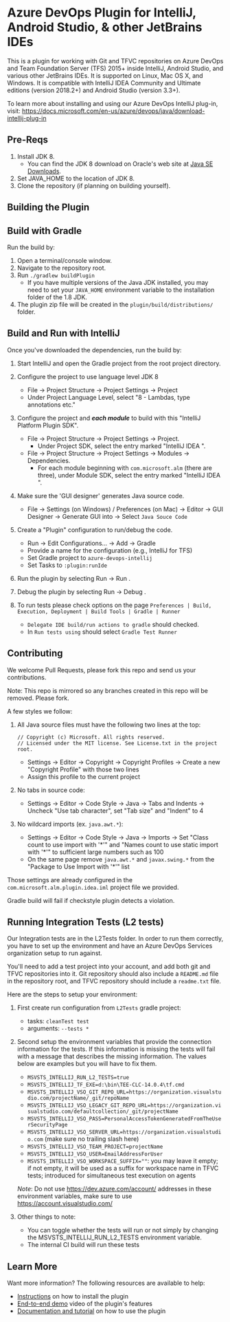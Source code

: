 # Azure DevOps Plugin for IntelliJ, Android Studio, & other JetBrains IDEs

This is a plugin for working with Git and TFVC repositories on Azure DevOps and Team Foundation Server (TFS) 2015+ inside IntelliJ, Android Studio, 
and various other JetBrains IDEs. It is supported on Linux, Mac OS X, and Windows.
It is compatible with IntelliJ IDEA Community and Ultimate editions (version 2018.2+) and Android Studio (version 3.3+).

To learn more about installing and using our Azure DevOps IntelliJ plug-in, visit: https://docs.microsoft.com/en-us/azure/devops/java/download-intellij-plug-in

## Pre-Reqs
1. Install JDK 8. 
   * You can find the JDK 8 download on Oracle's web site at <a href="http://www.oracle.com/technetwork/java/javase/downloads" target="_blank">Java SE Downloads</a>.
2. Set JAVA_HOME to the location of JDK 8.
3. Clone the repository (if planning on building yourself).

## Building the Plugin

## Build with Gradle
Run the build by:

1. Open a terminal/console window. 
2. Navigate to the repository root.
3. Run `./gradlew buildPlugin`
   * If you have multiple versions of the Java JDK installed, you may need to set your `JAVA_HOME` environment variable to the installation folder of the 1.8 JDK.
4. The plugin zip file will be created in the `plugin/build/distributions/` folder.


## Build and Run with IntelliJ
Once you've downloaded the dependencies, run the build by:

1. Start IntelliJ and open the Gradle project from the root project directory.

2. Configure the project to use language level JDK 8
   * File -> Project Structure -> Project Settings -> Project
   * Under Project Language Level, select "8 - Lambdas, type annotations etc."

3. Configure the project and ***each module*** to build with this "IntelliJ Platform Plugin SDK".
   * File -> Project Structure -> Project Settings -> Project.
     * Under Project SDK, select the entry marked "IntelliJ IDEA <version number>".
   * File -> Project Structure -> Project Settings -> Modules -> Dependencies.
     * For each module beginning with `com.microsoft.alm` (there are three), under Module SDK, select the entry marked "IntelliJ IDEA <version number>". 

4. Make sure the 'GUI designer' generates Java source code.
   * File -> Settings (on Windows) / Preferences (on Mac) -> Editor -> GUI Designer -> Generate GUI into -> Select `Java Souce Code`

5. Create a "Plugin" configuration to run/debug the code.
   * Run -> Edit Configurations... -> Add -> Gradle 
   * Provide a name for the configuration (e.g., IntelliJ for TFS)
   * Set Gradle project to `azure-devops-intellij`
   * Set Tasks to `:plugin:runIde`

6. Run the plugin by selecting Run -> Run <configuration you used above>.

7. Debug the plugin by selecting Run -> Debug <configuration you used above>.

8. To run tests please check options on the page `Preferences | Build, Execution, Deployment | Build Tools | Gradle | Runner`
    * `Delegate IDE build/run actions to gradle` should checked.
    * In `Run tests using` should select `Gradle Test Runner`

## Contributing

We welcome Pull Requests, please fork this repo and send us your contributions.

Note: This repo is mirrored so any branches created in this repo will be removed.  Please fork.

A few styles we follow:

1. All Java source files must have the following two lines at the top:
    ```
    // Copyright (c) Microsoft. All rights reserved.
    // Licensed under the MIT license. See License.txt in the project root.
    ```
   * Settings -> Editor -> Copyright -> Copyright Profiles -> Create a new "Copyright Profile" with those two lines
   * Assign this profile to the current project

2. No tabs in source code:
   * Settings -> Editor -> Code Style -> Java -> Tabs and Indents -> Uncheck "Use tab character", set "Tab size" and "Indent" to 4

3. No wildcard imports (ex. `java.awt.*`):
   * Settings -> Editor -> Code Style -> Java -> Imports -> Set "Class count to use import with '\*'" and "Names count to use static import with '\*'" to sufficient large numbers such as 100
   * On the same page remove `java.awt.*` and `javax.swing.*` from the "Package to Use Import with '*'" list

Those settings are already configured in the `com.microsoft.alm.plugin.idea.iml` project file we provided.  

Gradle build will fail if checkstyle plugin detects a violation.

## Running Integration Tests (L2 tests)

Our Integration tests are in the L2Tests folder. In order to run them correctly, you have to set up the environment and have an Azure DevOps Services organization setup to run against.

You'll need to add a test project into your account, and add both git and TFVC repositories into it. Git repository should also include a `README.md` file in the repository root, and TFVC repository should include a `readme.txt` file.

Here are the steps to setup your environment:
1. First create run configuration from `L2Tests` gradle project:
   * tasks: `cleanTest test`
   * arguments: `--tests *`
2. Second setup the environment variables that provide the connection information for the tests. If this information is missing the tests will fail with a message that describes the missing information. The values below are examples but you will have to fix them.
   * `MSVSTS_INTELLIJ_RUN_L2_TESTS=true`
   * `MSVSTS_INTELLIJ_TF_EXE=d:\bin\TEE-CLC-14.0.4\tf.cmd`
   * `MSVSTS_INTELLIJ_VSO_GIT_REPO_URL=https://organization.visualstudio.com/projectName/_git/repoName`
   * `MSVSTS_INTELLIJ_VSO_LEGACY_GIT_REPO_URL=https://organization.visualstudio.com/defaultcollection/_git/projectName`
   * `MSVSTS_INTELLIJ_VSO_PASS=PersonalAccessTokenGeneratedFromTheUserSecurityPage`
   * `MSVSTS_INTELLIJ_VSO_SERVER_URL=https://organization.visualstudio.com` (make sure no trailing slash here)
   * `MSVSTS_INTELLIJ_VSO_TEAM_PROJECT=projectName`
   * `MSVSTS_INTELLIJ_VSO_USER=EmailAddressForUser`
   * `MSVSTS_INTELLIJ_VSO_WORKSPACE_SUFFIX=""`: you may leave it empty; if not empty, it will be used as a suffix for workspace name in TFVC tests; introduced for simultaneous test execution on agents
   
   _Note_: Do not use https://dev.azure.com/account/ addresses in these environment variables, make sure to use https://account.visualstudio.com/

3. Other things to note:
   * You can toggle whether the tests will run or not simply by changing the MSVSTS_INTELLIJ_RUN_L2_TESTS environment variable.
   * The internal CI build will run these tests

## Learn More

Want more information? The following resources are available to help:

* <a href="https://docs.microsoft.com/en-us/azure/devops/java/download-intellij-plug-in" target="_blank">Instructions</a> on how to install the plugin
* <a href="https://youtu.be/wSdgmQL-Zbg" target="_blank">End-to-end demo</a> video of the plugin's features
* <a href="https://docs.microsoft.com/en-us/azure/devops/repos/git/create-repo-intellij" target="_blank">Documentation and tutorial</a> on how to use the plugin 
